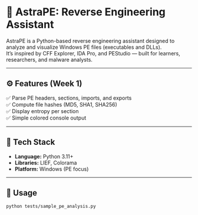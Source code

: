 # 🧠 AstraPE: Reverse Engineering Assistant

AstraPE is a Python-based reverse engineering assistant designed to analyze and visualize Windows PE files (executables and DLLs).  
It’s inspired by CFF Explorer, IDA Pro, and PEStudio — built for learners, researchers, and malware analysts.

---

## ⚙️ Features (Week 1)
✅ Parse PE headers, sections, imports, and exports  
✅ Compute file hashes (MD5, SHA1, SHA256)  
✅ Display entropy per section  
✅ Simple colored console output  

---

## 🧰 Tech Stack
- **Language:** Python 3.11+
- **Libraries:** LIEF, Colorama
- **Platform:** Windows (PE focus)

---

## 🚀 Usage
```bash
python tests/sample_pe_analysis.py
